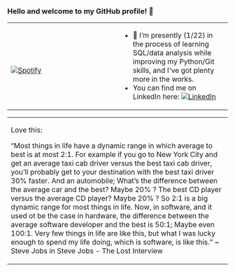 ### Hello and welcome to my GitHub profile! 👋 


<!-- Icons -->
[1.2]: https://raw.githubusercontent.com/MartinHeinz/MartinHeinz/master/linkedin-3-16.png (LinkedIn icon without padding)
<!-- Links to my social media accounts -->
[1]: https://www.linkedin.com/in/keithstack/

<table width="100%"> 
  <tr>
  <td width="50%">
      
&nbsp; <br> [![Spotify](https://novatorem-nu-seven.vercel.app/api/spotify)](https://open.spotify.com/user/1280520793)

  </td>
  <td width="50%">  
 
<!-- feed start -->
- 🌱 I’m presently (1/22) in the process of learning SQL/data analysis while improving my Python/Git skills, and I've got plenty more in the works.
- You can find me on LinkedIn here: [![LinkedIn][1.2]][1]
<!-- feed end -->

  </td>
  </table>
  
<table width="100%"> 
  <tr>
  <td width="50%">

Love this:

“Most things in life have a dynamic range in which average to best is at most 2:1. For example if you go to New York City and get an average taxi cab driver versus the best taxi cab driver, you’ll probably get to your destination with the best taxi driver 30% faster. And an automobile; What’s the difference between the average car and the best? Maybe 20% ?  The best CD player versus the average CD player? Maybe 20% ? So 2:1 is a big dynamic range for most things in life. Now, in software, and it used ot be the case in hardware, the difference between the average software developer and the best is 50:1; Maybe even 100:1. Very few things in life are like this, but what I was lucky enough to spend my life doing, which is software, is like this.” ~ Steve Jobs in Steve Jobs - The Lost Interview

<!-- Badges for things I'm working on
![](https://img.shields.io/badge/Editor-VS_Code-informational?style=flat&logo=<LOGO_NAME>&logoColor=white&color=2bbc8a)
![](https://img.shields.io/badge/Editor-IntelliJ_IDEA-informational?style=flat&logo=<LOGO_NAME>&logoColor=white&color=2bbc8a)

More here: https://towardsdatascience.com/build-a-stunning-readme-for-your-github-profile-9b80434fe5d7
  https://yushi95.medium.com/how-to-create-a-beautiful-readme-for-your-github-profile-36957caa711c
<!--
**MrStacks/MrStacks** is a ✨ _special_ ✨ repository because its `README.md` (this file) appears on your GitHub profile.

Here are some ideas to get you started:

- 🔭 I’m currently working on ...
- 🌱 I’m currently learning ...
- 👯 I’m looking to collaborate on ...
- 🤔 I’m looking for help with ...
- 💬 Ask me about ...
- 📫 How to reach me: ...
- 😄 Pronouns: ...
- ⚡ Fun fact: ...
![](https://img.shields.io/badge/<WORD_ON_LEFT>-<WORD_ON_RIGHT>-informational?style=flat&logo=<LOGO_NAME>&logoColor=white&color=2bbc8a)

, or on [![Twitter][2.2]][2].
[2.2]: http://i.imgur.com/wWzX9uB.png (twitter icon without padding)
[2]: https://twitter.com/CDNKeithStack

-->

